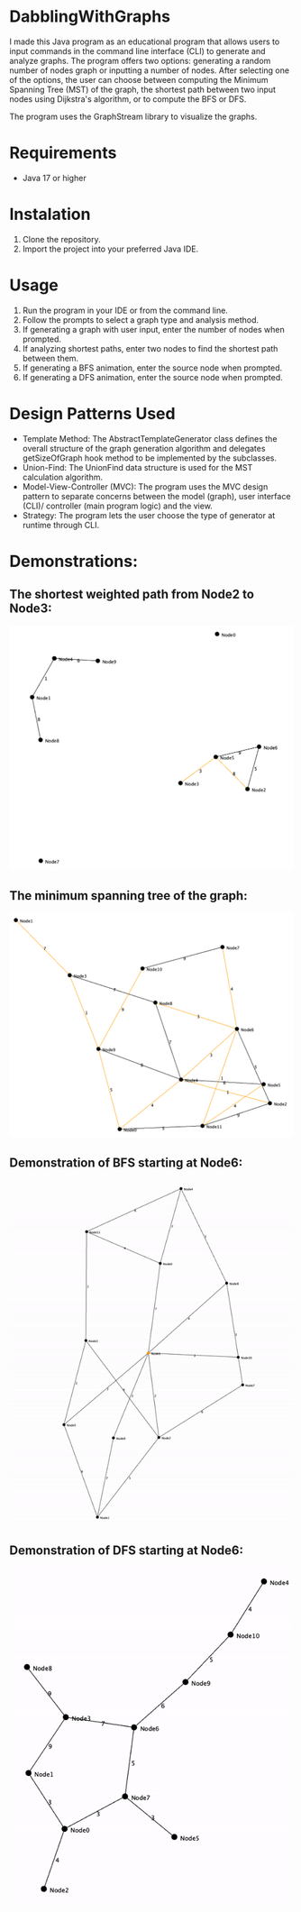 # DabblingWithGraphs
I made this Java program as an educational program that allows users to input commands in the command line interface (CLI) to generate and analyze graphs. The program offers two options: generating a random number of nodes graph or inputting a number of nodes. After selecting one of the options, the user can choose between computing the Minimum Spanning Tree (MST) of the graph, the shortest path between two input nodes using Dijkstra's algorithm, or to compute the BFS or DFS.

The program uses the GraphStream library to visualize the graphs.

# Requirements
* Java 17 or higher

# Instalation
1. Clone the repository.
2. Import the project into your preferred Java IDE.

# Usage
1. Run the program in your IDE or from the command line.
2. Follow the prompts to select a graph type and analysis method.
3. If generating a graph with user input, enter the number of nodes when prompted.
4. If analyzing shortest paths, enter two nodes to find the shortest path between them.
5. If generating a BFS animation, enter the source node when prompted.
6. If generating a DFS animation, enter the source node when prompted.

# Design Patterns Used
* Template Method: The AbstractTemplateGenerator class defines the overall structure of the graph generation algorithm and delegates getSizeOfGraph hook method to be implemented by the subclasses.
* Union-Find: The UnionFind data structure is used for the MST calculation algorithm.
* Model-View-Controller (MVC): The program uses the MVC design pattern to separate concerns between the model (graph), user interface (CLI)/ controller (main program logic) and the view.
* Strategy: The program lets the user choose the type of generator at runtime through CLI.

# Demonstrations:

## The shortest weighted path from Node2 to Node3:
![Dijsktra path](graphing/docs/PATH.png)

## The minimum spanning tree of the graph:
![MST](graphing/docs/MST.png)

## Demonstration of BFS starting at Node6:
![BFS search](graphing/docs/BFS.gif)

## Demonstration of DFS starting at Node6:
![DFS search](graphing/docs/DFS.gif)


